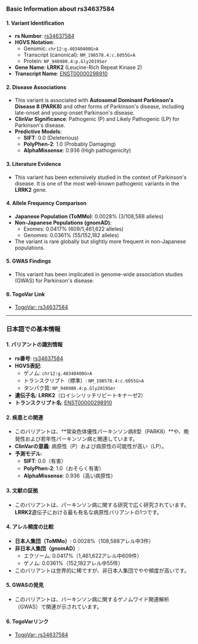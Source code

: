 ### Basic Information about rs34637584

#### 1. **Variant Identification**
- **rs Number**: [rs34637584](https://identifiers.org/dbsnp/rs34637584)
- **HGVS Notation**:
  - Genomic: `chr12:g.40340400G>A`
  - Transcript (canonical): `NM_198578.4:c.6055G>A`
  - Protein: `NP_940980.4:p.Gly2019Ser`
- **Gene Name**: **LRRK2** (Leucine-Rich Repeat Kinase 2)
- **Transcript Name**: [ENST00000298910](https://www.ensembl.org/Homo_sapiens/Transcript/Summary?db=core;t=ENST00000298910)

#### 2. **Disease Associations**
- This variant is associated with **Autosomal Dominant Parkinson's Disease 8 (PARK8)** and other forms of Parkinson's disease, including late-onset and young-onset Parkinson's disease.
- **ClinVar Significance**: Pathogenic (P) and Likely Pathogenic (LP) for Parkinson's disease.
- **Predictive Models**:
  - **SIFT**: 0.0 (Deleterious)
  - **PolyPhen-2**: 1.0 (Probably Damaging)
  - **AlphaMissense**: 0.936 (High pathogenicity)

#### 3. **Literature Evidence**
- This variant has been extensively studied in the context of Parkinson's disease. It is one of the most well-known pathogenic variants in the **LRRK2** gene.

#### 4. **Allele Frequency Comparison**
- **Japanese Population (ToMMo)**: 0.0028% (3/108,588 alleles)
- **Non-Japanese Populations (gnomAD)**:
  - Exomes: 0.0417% (609/1,461,622 alleles)
  - Genomes: 0.0361% (55/152,182 alleles)
- The variant is rare globally but slightly more frequent in non-Japanese populations.

#### 5. **GWAS Findings**
- This variant has been implicated in genome-wide association studies (GWAS) for Parkinson's disease.

#### 6. **TogoVar Link**
- [TogoVar: rs34637584](https://togovar.org/variant/tgv45580587)

---

### 日本語での基本情報

#### 1. **バリアントの識別情報**
- **rs番号**: [rs34637584](https://identifiers.org/dbsnp/rs34637584)
- **HGVS表記**:
  - ゲノム: `chr12:g.40340400G>A`
  - トランスクリプト（標準）: `NM_198578.4:c.6055G>A`
  - タンパク質: `NP_940980.4:p.Gly2019Ser`
- **遺伝子名**: **LRRK2**（ロイシンリッチリピートキナーゼ2）
- **トランスクリプト名**: [ENST00000298910](https://www.ensembl.org/Homo_sapiens/Transcript/Summary?db=core;t=ENST00000298910)

#### 2. **疾患との関連**
- このバリアントは、**常染色体優性パーキンソン病8型（PARK8）**や、晩発性および若年性パーキンソン病と関連しています。
- **ClinVarの意義**: 病原性（P）および病原性の可能性が高い（LP）。
- **予測モデル**:
  - **SIFT**: 0.0（有害）
  - **PolyPhen-2**: 1.0（おそらく有害）
  - **AlphaMissense**: 0.936（高い病原性）

#### 3. **文献の証拠**
- このバリアントは、パーキンソン病に関する研究で広く研究されています。**LRRK2**遺伝子における最も有名な病原性バリアントの1つです。

#### 4. **アレル頻度の比較**
- **日本人集団（ToMMo）**: 0.0028%（108,588アレル中3件）
- **非日本人集団（gnomAD）**:
  - エクソーム: 0.0417%（1,461,622アレル中609件）
  - ゲノム: 0.0361%（152,182アレル中55件）
- このバリアントは世界的に稀ですが、非日本人集団でやや頻度が高いです。

#### 5. **GWASの発見**
- このバリアントは、パーキンソン病に関するゲノムワイド関連解析（GWAS）で関連が示されています。

#### 6. **TogoVarリンク**
- [TogoVar: rs34637584](https://togovar.org/variant/tgv45580587)